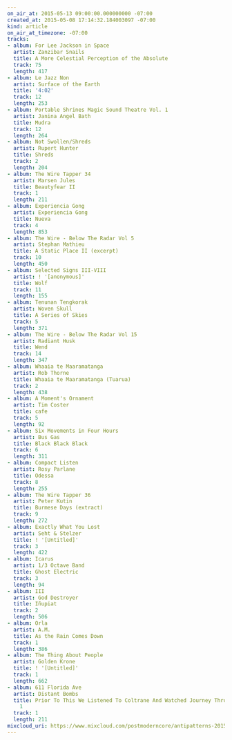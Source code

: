 ```yaml
---
on_air_at: 2015-05-13 09:00:00.000000000 -07:00
created_at: 2015-05-08 17:14:32.184003097 -07:00
kind: article
on_air_at_timezone: -07:00
tracks:
- album: For Lee Jackson in Space
  artist: Zanzibar Snails
  title: A More Celestial Perception of the Absolute
  track: 75
  length: 417
- album: Le Jazz Non
  artist: Surface of the Earth
  title: '4:02'
  track: 12
  length: 253
- album: Portable Shrines Magic Sound Theatre Vol. 1
  artist: Janina Angel Bath
  title: Mudra
  track: 12
  length: 264
- album: Not Swollen/Shreds
  artist: Rupert Hunter
  title: Shreds
  track: 2
  length: 204
- album: The Wire Tapper 34
  artist: Marsen Jules
  title: Beautyfear II
  track: 1
  length: 211
- album: Experiencia Gong
  artist: Experiencia Gong
  title: Nueva
  track: 4
  length: 853
- album: The Wire - Below The Radar Vol 5
  artist: Stephan Mathieu
  title: A Static Place II (excerpt)
  track: 10
  length: 450
- album: Selected Signs III-VIII
  artist: ! '[anonymous]'
  title: Wolf
  track: 11
  length: 155
- album: Tenunan Tengkorak
  artist: Woven Skull
  title: A Series of Skies
  track: 5
  length: 371
- album: The Wire - Below The Radar Vol 15
  artist: Radiant Husk
  title: Wend
  track: 14
  length: 347
- album: Whaaia te Maaramatanga
  artist: Rob Thorne
  title: Whaaia te Maaramatanga (Tuarua)
  track: 2
  length: 438
- album: A Moment's Ornament
  artist: Tim Coster
  title: cafe
  track: 5
  length: 92
- album: Six Movements in Four Hours
  artist: Bus Gas
  title: Black Black Black
  track: 6
  length: 311
- album: Compact Listen
  artist: Rosy Parlane
  title: Odessa
  track: 8
  length: 255
- album: The Wire Tapper 36
  artist: Peter Kutin
  title: Burmese Days (extract)
  track: 9
  length: 272
- album: Exactly What You Lost
  artist: Seht & Stelzer
  title: ! '[Untitled]'
  track: 3
  length: 422
- album: Icarus
  artist: 1/3 Octave Band
  title: Ghost Electric
  track: 3
  length: 94
- album: III
  artist: God Destroyer
  title: Iñupiat
  track: 2
  length: 506
- album: Orla
  artist: A.M.
  title: As the Rain Comes Down
  track: 1
  length: 386
- album: The Thing About People
  artist: Golden Krone
  title: ! '[Untitled]'
  track: 1
  length: 662
- album: 611 Florida Ave
  artist: Distant Bombs
  title: Prior To This We Listened To Coltrane And Watched Journey Through The Past
    1
  track: 1
  length: 211
mixcloud_uri: https://www.mixcloud.com/postmoderncore/antipatterns-2015-05-13/
---
```

